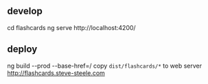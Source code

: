 
## develop
cd flashcards
ng serve
http://localhost:4200/

## deploy
ng build --prod --base-href=/
copy `dist/flashcards/*` to web server
http://flashcards.steve-steele.com
